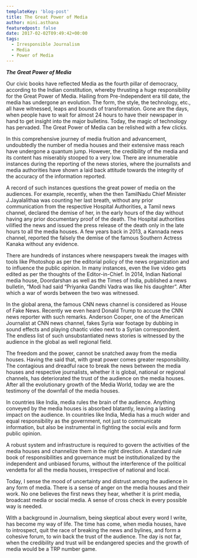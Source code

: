 ```yaml
---
templateKey: 'blog-post'
title: The Great Power of Media
author: mini.asthana
featuredpost: false
date: 2017-02-02T09:49:42+00:00
tags:
  - Irresponsible Journalism
  - Media
  - Power of Media
---
```

**_The Great Power of Media_**

Our civic books have reflected Media as the fourth pillar of democracy, according to the Indian constitution, whereby thrusting a huge responsibility for the Great Power of Media. Hailing from Pre-Independent era till date, the media has undergone an evolution. The form, the style, the technology, etc., all have witnessed, leaps and bounds of transformation. Gone are the days, when people have to wait for almost 24 hours to have their newspaper in hand to get insight into the major bulletins. Today, the magic of technology has pervaded. The Great Power of Media can be relished with a few clicks. 

In this comprehensive journey of media fruition and advancement, undoubtedly the number of media houses and their extensive mass reach have undergone a quantum jump. However, the credibility of the media and its content has miserably stooped to a very low. There are innumerable instances during the reporting of the news stories, where the journalists and media authorities have shown a laid back attitude towards the integrity of the accuracy of the information reported. 

A record of such instances questions the great power of media on the audiences. For example, recently, when the then TamilNadu Chief Minister J.Jayalalithaa was counting her last breath, without any prior communication from the respective Hospital Authorities, a Tamil news channel, declared the demise of her, in the early hours of the day without having any prior documentary proof of the death. The Hospital authorities vilified the news and issued the press release of the death only in the late hours to all the media houses. A few years back in 2013, a Kannada news channel, reported the falsely the demise of the famous Southern Actress Kanaka without any evidence. 

There are hundreds of instances where newspapers tweak the images with tools like Photoshop as per the editorial policy of the news organization and to influence the public opinion. In many instances, even the live video gets edited as per the thoughts of the Editor-in-Chief. In 2014, Indian National media house, Doordarshan as well as the Times of India, published a news bulletin, “Modi had said “Priyanka Gandhi Vadra was like his daughter”. After which a war of words between the two was witnessed.

In the global arena, the famous CNN news channel is considered as House of Fake News. Recently we even heard Donald Trump to accuse the CNN news reporter with such remarks. Anderson Cooper, one of the American Journalist at CNN news channel, fakes Syria war footage by dubbing in sound effects and playing chaotic video next to a Syrian correspondent. The endless list of such unsubstantiated news stories is witnessed by the audience in the global as well regional field. 

The freedom and the power, cannot be snatched away from the media houses. Having the said that, with great power comes greater responsibility. The contagious and dreadful race to break the news between the media houses and respective journalists, whether it is global, national or regional channels, has deteriorated the trust of the audience on the media houses. After all the evolutionary growth of the Media World, today we are the testimony of the downfall of the media houses. 

In countries like India, media rules the brain of the audience. Anything conveyed by the media houses is absorbed blatantly, leaving a lasting impact on the audience. In countries like India, Media has a much wider and equal responsibility as the government, not just to communicate information, but also be instrumental in fighting the social evils and form public opinion. 

A robust system and infrastructure is required to govern the activities of the media houses and channelize them in the right direction. A standard rule book of responsibilities and governance must be institutionalized by the independent and unbiased forums, without the interference of the political vendetta for all the media houses, irrespective of national and local. 

Today, I sense the mood of uncertainty and distrust among the audience in any form of media. There is a sense of anger on the media houses and their work. No one believes the first news they hear, whether it is print media, broadcast media or social media. A sense of cross check in every possible way is needed.
  
With a background in Journalism, being skeptical about every word I write, has become my way of life. The time has come, when media houses, have to introspect, quit the race of breaking the news and bylines, and form a cohesive forum, to win back the trust of the audience. The day is not far, when the credibility and trust will be endangered species and the growth of media would be a TRP number game.